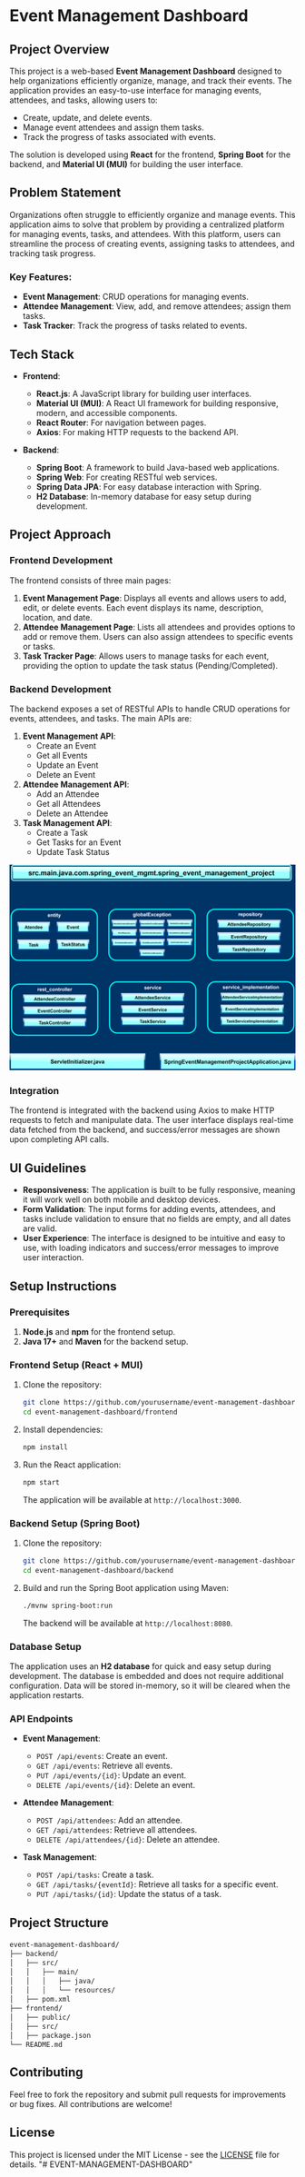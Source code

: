 
# Event Management Dashboard

## Project Overview

This project is a web-based **Event Management Dashboard** designed to help organizations efficiently organize, manage, and track their events. The application provides an easy-to-use interface for managing events, attendees, and tasks, allowing users to:

- Create, update, and delete events.
- Manage event attendees and assign them tasks.
- Track the progress of tasks associated with events.

The solution is developed using **React** for the frontend, **Spring Boot** for the backend, and **Material UI (MUI)** for building the user interface.

## Problem Statement

Organizations often struggle to efficiently organize and manage events. This application aims to solve that problem by providing a centralized platform for managing events, tasks, and attendees. With this platform, users can streamline the process of creating events, assigning tasks to attendees, and tracking task progress.

### Key Features:
- **Event Management**: CRUD operations for managing events.
- **Attendee Management**: View, add, and remove attendees; assign them tasks.
- **Task Tracker**: Track the progress of tasks related to events.

## Tech Stack

- **Frontend**:
  - **React.js**: A JavaScript library for building user interfaces.
  - **Material UI (MUI)**: A React UI framework for building responsive, modern, and accessible components.
  - **React Router**: For navigation between pages.
  - **Axios**: For making HTTP requests to the backend API.

- **Backend**:
  - **Spring Boot**: A framework to build Java-based web applications.
  - **Spring Web**: For creating RESTful web services.
  - **Spring Data JPA**: For easy database interaction with Spring.
  - **H2 Database**: In-memory database for easy setup during development.

## Project Approach

### Frontend Development

The frontend consists of three main pages:
1. **Event Management Page**: Displays all events and allows users to add, edit, or delete events. Each event displays its name, description, location, and date.
2. **Attendee Management Page**: Lists all attendees and provides options to add or remove them. Users can also assign attendees to specific events or tasks.
3. **Task Tracker Page**: Allows users to manage tasks for each event, providing the option to update the task status (Pending/Completed).

### Backend Development

The backend exposes a set of RESTful APIs to handle CRUD operations for events, attendees, and tasks. The main APIs are:
1. **Event Management API**: 
   - Create an Event
   - Get all Events
   - Update an Event
   - Delete an Event
2. **Attendee Management API**:
   - Add an Attendee
   - Get all Attendees
   - Delete an Attendee
3. **Task Management API**:
   - Create a Task
   - Get Tasks for an Event
   - Update Task Status

![Alt Text](Hackathon.drawio.png)

### Integration

The frontend is integrated with the backend using Axios to make HTTP requests to fetch and manipulate data. The user interface displays real-time data fetched from the backend, and success/error messages are shown upon completing API calls.

## UI Guidelines

- **Responsiveness**: The application is built to be fully responsive, meaning it will work well on both mobile and desktop devices.
- **Form Validation**: The input forms for adding events, attendees, and tasks include validation to ensure that no fields are empty, and all dates are valid.
- **User Experience**: The interface is designed to be intuitive and easy to use, with loading indicators and success/error messages to improve user interaction.

## Setup Instructions

### Prerequisites

1. **Node.js** and **npm** for the frontend setup.
2. **Java 17+** and **Maven** for the backend setup.

### Frontend Setup (React + MUI)

1. Clone the repository:

   ```bash
   git clone https://github.com/yourusername/event-management-dashboard.git
   cd event-management-dashboard/frontend
   ```

2. Install dependencies:

   ```bash
   npm install
   ```

3. Run the React application:

   ```bash
   npm start
   ```

   The application will be available at `http://localhost:3000`.

### Backend Setup (Spring Boot)

1. Clone the repository:

   ```bash
   git clone https://github.com/yourusername/event-management-dashboard.git
   cd event-management-dashboard/backend
   ```

2. Build and run the Spring Boot application using Maven:

   ```bash
   ./mvnw spring-boot:run
   ```

   The backend will be available at `http://localhost:8080`.

### Database Setup

The application uses an **H2 database** for quick and easy setup during development. The database is embedded and does not require additional configuration. Data will be stored in-memory, so it will be cleared when the application restarts.

### API Endpoints

- **Event Management**:
  - `POST /api/events`: Create an event.
  - `GET /api/events`: Retrieve all events.
  - `PUT /api/events/{id}`: Update an event.
  - `DELETE /api/events/{id}`: Delete an event.

- **Attendee Management**:
  - `POST /api/attendees`: Add an attendee.
  - `GET /api/attendees`: Retrieve all attendees.
  - `DELETE /api/attendees/{id}`: Delete an attendee.

- **Task Management**:
  - `POST /api/tasks`: Create a task.
  - `GET /api/tasks/{eventId}`: Retrieve all tasks for a specific event.
  - `PUT /api/tasks/{id}`: Update the status of a task.

## Project Structure

```
event-management-dashboard/
├── backend/
│   ├── src/
│   │   ├── main/
│   │   │   ├── java/
│   │   │   └── resources/
│   ├── pom.xml
├── frontend/
│   ├── public/
│   ├── src/
│   ├── package.json
└── README.md
```

## Contributing

Feel free to fork the repository and submit pull requests for improvements or bug fixes. All contributions are welcome!

## License

This project is licensed under the MIT License - see the [LICENSE](LICENSE) file for details.
"# EVENT-MANAGEMENT-DASHBOARD" 
